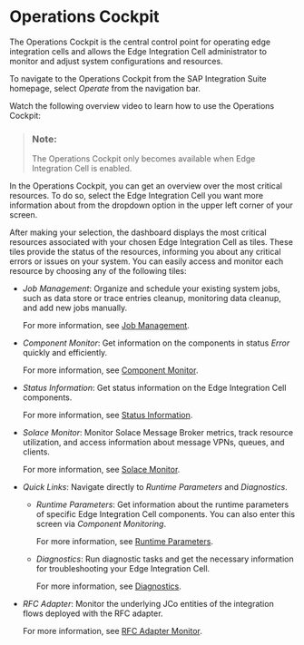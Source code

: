 <!-- loioec0fc95495f349dd81ae8166eb812bfc -->

# Operations Cockpit

The Operations Cockpit is the central control point for operating edge integration cells and allows the Edge Integration Cell administrator to monitor and adjust system configurations and resources.

To navigate to the Operations Cockpit from the SAP Integration Suite homepage, select *Operate* from the navigation bar.

Watch the following overview video to learn how to use the Operations Cockpit:



> ### Note:  
> The Operations Cockpit only becomes available when Edge Integration Cell is enabled.

In the Operations Cockpit, you can get an overview over the most critical resources. To do so, select the Edge Integration Cell you want more information about from the dropdown option in the upper left corner of your screen.

After making your selection, the dashboard displays the most critical resources associated with your chosen Edge Integration Cell as tiles. These tiles provide the status of the resources, informing you about any critical errors or issues on your system. You can easily access and monitor each resource by choosing any of the following tiles:

-   *Job Management*: Organize and schedule your existing system jobs, such as data store or trace entries cleanup, monitoring data cleanup, and add new jobs manually.

    For more information, see [Job Management](job-management-4146fa5.md).

-   *Component Monitor*: Get information on the components in status *Error* quickly and efficiently.

    For more information, see [Component Monitor](component-monitor-49f487e.md).

-   *Status Information*: Get status information on the Edge Integration Cell components.

    For more information, see [Status Information](status-information-732f300.md).

-   *Solace Monitor*: Monitor Solace Message Broker metrics, track resource utilization, and access information about message VPNs, queues, and clients.

    For more information, see [Solace Monitor](solace-monitor-26a7894.md).

-   *Quick Links*: Navigate directly to *Runtime Parameters* and *Diagnostics*.

    -   *Runtime Parameters*: Get information about the runtime parameters of specific Edge Integration Cell components. You can also enter this screen via *Component Monitoring*.

        For more information, see [Runtime Parameters](runtime-parameters-63c5276.md).

    -   *Diagnostics*: Run diagnostic tasks and get the necessary information for troubleshooting your Edge Integration Cell.

        For more information, see [Diagnostics](diagnostics-80f3050.md).


-   *RFC Adapter*: Monitor the underlying JCo entities of the integration flows deployed with the RFC adapter.

    For more information, see [RFC Adapter Monitor](rfc-adapter-monitor-42d84a1.md).


